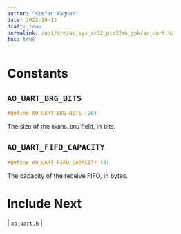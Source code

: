 ```yaml
---
author: "Stefan Wagner"
date: 2022-10-13
draft: true
permalink: /api/src/ao_sys_xc32_pic32mk_gpk/ao_uart.h/
toc: true
---
```


# Constants

## `AO_UART_BRG_BITS`

```c
#define AO_UART_BRG_BITS (20)
```

The size of the `UxBRG.BRG` field, in bits.

## `AO_UART_FIFO_CAPACITY`

```c
#define AO_UART_FIFO_CAPACITY (8)
```

The capacity of the receive FIFO, in bytes.

# Include Next

| [`ao_uart.h`](../ao_sys_xc32_pic32/ao_uart.h.md) |

